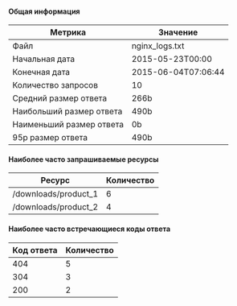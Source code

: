 #### Общая информация


| Метрика | Значение |
|--------|------------|
| Файл | nginx_logs.txt |
| Начальная дата | 2015-05-23T00:00 |
| Конечная дата | 2015-06-04T07:06:44 |
| Количество запросов | 10 |
| Средний размер ответа | 266b |
| Наибольший размер ответа | 490b |
| Наименьший размер ответа | 0b |
|95p размер ответа | 490b |

#### Наиболее часто запрашиваемые ресурсы

| Ресурс | Количество |
|--------|------------|
| /downloads/product_1 | 6 |
| /downloads/product_2 | 4 |

#### Наиболее часто встречающиеся коды ответа

| Код ответа | Количество |
|------------|------------|
| 404 | 5 |
| 304 | 3 |
| 200 | 2 |
